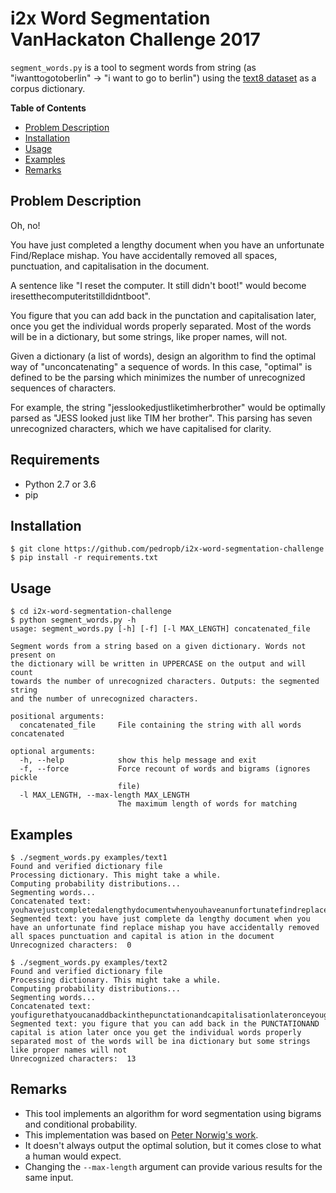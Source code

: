 # i2x Word Segmentation VanHackaton Challenge 2017


`segment_words.py` is a tool to segment words from string (as "iwanttogotoberlin" -> "i want to go to berlin") using the [text8 dataset](http://mattmahoney.net/dc/textdata) as a corpus dictionary.


**Table of Contents**
<!-- toc -->

- [Problem Description](#problem-description)
- [Installation](#installation)
- [Usage](#usage)
- [Examples](#examples)
- [Remarks](#remarks)

<!-- tocstop -->

## Problem Description

Oh, no!

You have just completed a lengthy document when you have an unfortunate Find/Replace mishap. You have accidentally removed all spaces, punctuation, and capitalisation in the document.

A sentence like "I reset the computer. It still didn't boot!" would become iresetthecomputeritstilldidntboot".

You figure that you can add back in the punctation and capitalisation later, once you get the individual words properly separated. Most of the words will be in a dictionary, but some strings, like proper names, will not.


Given a dictionary (a list of words), design an algorithm to find the optimal way of "unconcatenating" a sequence of words. In this case, "optimal" is defined to be the parsing which minimizes the number of unrecognized sequences of characters.


For example, the string "jesslookedjustliketimherbrother" would be optimally parsed as "JESS looked just like TIM her brother". This parsing has seven unrecognized characters, which we have capitalised for clarity.

## Requirements

- Python 2.7 or 3.6
- pip

## Installation

```
$ git clone https://github.com/pedropb/i2x-word-segmentation-challenge
$ pip install -r requirements.txt
```

## Usage

```
$ cd i2x-word-segmentation-challenge
$ python segment_words.py -h
usage: segment_words.py [-h] [-f] [-l MAX_LENGTH] concatenated_file

Segment words from a string based on a given dictionary. Words not present on
the dictionary will be written in UPPERCASE on the output and will count
towards the number of unrecognized characters. Outputs: the segmented string
and the number of unrecognized characters.

positional arguments:
  concatenated_file     File containing the string with all words concatenated

optional arguments:
  -h, --help            show this help message and exit
  -f, --force           Force recount of words and bigrams (ignores pickle
                        file)
  -l MAX_LENGTH, --max-length MAX_LENGTH
                        The maximum length of words for matching
```


## Examples

```
$ ./segment_words.py examples/text1
Found and verified dictionary file
Processing dictionary. This might take a while.
Computing probability distributions...
Segmenting words...
Concatenated text: youhavejustcompletedalengthydocumentwhenyouhaveanunfortunatefindreplacemishapyouhaveaccidentallyremovedallspacespunctuationandcapitalisationinthedocument
Segmented text: you have just complete da lengthy document when you have an unfortunate find replace mishap you have accidentally removed all spaces punctuation and capital is ation in the document
Unrecognized characters:  0
```

```
$ ./segment_words.py examples/text2
Found and verified dictionary file
Processing dictionary. This might take a while.
Computing probability distributions...
Segmenting words...
Concatenated text: youfigurethatyoucanaddbackinthepunctationandcapitalisationlateronceyougettheindividualwordsproperlyseparatedmostofthewordswillbeinadictionarybutsomestringslikepropernameswillnot
Segmented text: you figure that you can add back in the PUNCTATIONAND capital is ation later once you get the individual words properly separated most of the words will be ina dictionary but some strings like proper names will not
Unrecognized characters:  13
```

## Remarks

- This tool implements an algorithm for word segmentation using bigrams and conditional probability.
- This implementation was based on [Peter Norwig's work](http://norvig.com/ipython/).
- It doesn't always output the optimal solution, but it comes close to what a human would expect.
- Changing the `--max-length` argument can provide various results for the same input.
